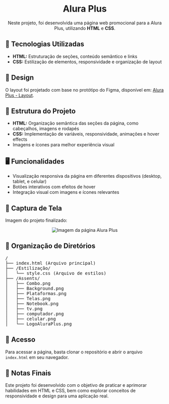 <h1 align="center">Alura Plus</h1>

<p align="center">
    Neste projeto, foi desenvolvida uma página web promocional para a Alura Plus, utilizando <strong>HTML</strong> e <strong>CSS</strong>.
</p>

<h2>🚀 Tecnologias Utilizadas</h2>
<ul>
    <li><strong>HTML:</strong> Estruturação de seções, conteúdo semântico e links</li>
    <li><strong>CSS:</strong> Estilização de elementos, responsividade e organização de layout</li>
</ul>

<h2>🎨 Design</h2>
<p>
    O layout foi projetado com base no protótipo do Figma, disponível em: 
    <a href="https://www.figma.com/file/tFDVyNuKhrT2G03k2dCstW/Alura-Plus---Layout?type=design&node-id=0%3A1&mode=design&t=30yKe71Bjnq9aqfG-1" target="_blank">Alura Plus - Layout</a>.
</p>

<h2>📂 Estrutura do Projeto</h2>
<ul>
    <li><strong>HTML:</strong> Organização semântica das seções da página, como cabeçalhos, imagens e rodapés</li>
    <li><strong>CSS:</strong> Implementação de variáveis, responsividade, animações e hover effects</li>
    <li>Imagens e ícones para melhor experiência visual</li>
</ul>

<h2>🖥️ Funcionalidades</h2>
<ul>
    <li>Visualização responsiva da página em diferentes dispositivos (desktop, tablet, e celular)</li>
    <li>Botões interativos com efeitos de hover</li>
    <li>Integração visual com imagens e ícones relevantes</li>
</ul>

<h2>📸 Captura de Tela</h2>
<p>Imagem do projeto finalizado:</p>
<p align="center">
    <img src="https://github.com/JFrois/Alura-plus/assets/112560665/637c7268-4f2f-4771-92b7-14b77fbede31" alt="Imagem da página Alura Plus">
</p>

<h2>📂 Organização de Diretórios</h2>
<pre>
/
├── index.html (Arquivo principal)
├── /Estilização/
│   └── style.css (Arquivo de estilos)
├── /Assents/
│   ├── Combo.png
│   ├── Background.png
│   ├── Plataformas.png
│   ├── Telas.png
│   ├── Notebook.png
│   ├── tv.png
│   ├── computador.png
│   ├── celular.png
│   └── LogoAluraPlus.png
</pre>

<h2>🔗 Acesso</h2>
<p>
    Para acessar a página, basta clonar o repositório e abrir o arquivo <code>index.html</code> em seu navegador.
</p>

<h2>📖 Notas Finais</h2>
<p>
    Este projeto foi desenvolvido com o objetivo de praticar e aprimorar habilidades em HTML e CSS, bem como explorar conceitos de responsividade e design para uma aplicação real.
</p>
